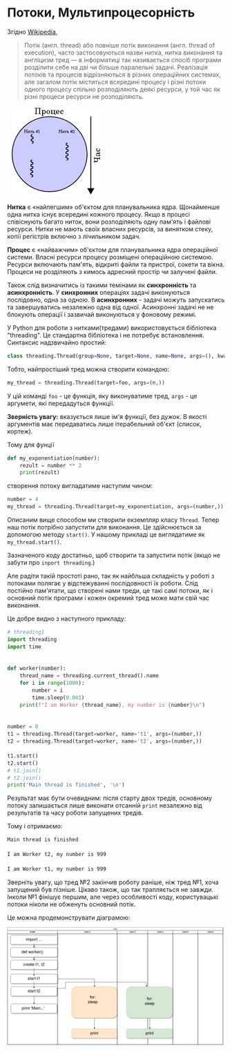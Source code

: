 # Потоки, Мультипроцесорність

Згідно [Wikipedia](https://uk.wikipedia.org/wiki/%D0%9F%D0%BE%D1%82%D1%96%D0%BA_(%D1%96%D0%BD%D1%84%D0%BE%D1%80%D0%BC%D0%B0%D1%82%D0%B8%D0%BA%D0%B0)),
> Потік (англ. thread) або повніше потік виконання (англ. thread of execution), часто застосовуються назви нитка, нитка виконання та англіцизм тред — в інформатиці так називається спосіб програми розділити себе на дві чи більше паралельні задачі. Реалізація потоків та процесів відрізняються в різних операційних системах, але загалом потік міститься всередині процесу і різні потоки одного процесу спільно розподіляють деякі ресурси, у той час як різні процеси ресурси не розподіляють.

![threads](img/threads.png)

**Нитка** є «найлегшим» об'єктом для планувальника ядра. Щонайменше одна нитка існує всередині кожного процесу. Якщо в процесі співіснують багато ниток, вони розподіляють одну пам'ять і файлові ресурси. Нитки не мають своїх власних ресурсів, за винятком стеку, копії регістрів включно з лічильником задач.

**Процес** є «найважчим» об'єктом для планувальника ядра операційної системи. Власні ресурси процесу розміщені операційною системою. Ресурси включають пам'ять, відкриті файли та пристрої, сокети та вікна. Процеси не розділяють з кимось адресний простір чи залучені файли.

Також слід визначитись із такими темінами як **синхронність** та **асинхронність**.
У **синхронних** операціях задачі виконуються послідовно, одна за одною.
В **асинхронних**  - задачі можуть запускатись та завершуватись незалежно одна від одної.
Асинхронні задачі не не блокують операції і зазвичай виконуються у фоновому режимі.

У Python для роботи з нитками(тредами) використовується бібліотека "threading".
Це стандартна бібліотека і не потребує встановлення.
Синтаксис надзвичайно простий:

```python
class threading.Thread(group=None, target=None, name=None, args=(), kwargs={}, *, daemon=None)
```

Тобто, найпростіший тред можна створити командою:

```python
my_thread = threading.Thread(target=foo, args=(n,))
```

У цій команді ```foo``` - це функція, яку виконуватиме тред, ```args``` - це аргумети, які передадуться функції.

**Зверність увагу:** вказується лише ім'я функції, без дужок. В якості аргументів має передаватись лише ітерабельний об'єкт (список, кортеж).

Тому для фунції

```python
def my_exponentiation(number):
    rezult = number ** 2
    print(rezult)
```

створення потоку вигладатиме наступим чином:

```python
number = 4
my_thread = threading.Thread(target=my_exponentiation, args=(number,))
```

Описаним вище способом ми створили екземпляр класу ```Thread```.
Тепер наш потік потрібно запустити для виконання. Це здійснюється за допомогою методу ```start()```.
У нашому прикладі це виглядатиме як ```my_thread.start()```.

Зазначеного коду достатньо, щоб створити та запустити потік (якщо не забути про ```inport threading```.)

Але радіти такій простоті рано, так як найбльша складність у роботі з потоками полягає у відстежуванні послідовності їх роботи.
Слід постійно пам'ятати, що створені нами треди, це такі самі потоки, як і основний потік програми і кожен окремий тред може мати свій час виконання.

Це добре видно з наступного прикладу:

```python
# threading1
import threading
import time


def worker(number):
    thread_name = threading.current_thread().name
    for i in range(1000):
        number = i
        time.sleep(0.001)
    print(f"I am Worker {thread_name}, my number is {number}\n")


number = 0
t1 = threading.Thread(target=worker, name='t1', args=(number,))
t2 = threading.Thread(target=worker, name='t2', args=(number,))

t1.start()
t2.start()
# t1.join()
# t2.join()
print('Main thread is finished', '\n')

```

Результат має бути очевидним: після старту двох тредів, основному потоку залишається лише виконати отсанній ```print``` незалежно від результатів та часу роботи запущених тредів.

Тому і отримаємо:

```bash
Main thread is finished

I am Worker t2, my number is 999

I am Worker t1, my number is 999
```

Зверніть увагу, що тред №2 закінчив роботу раніше, ніж тред №1, хоча запущений був пізніше.
Цікаво також, що так трапляється не завжди. Інколи №1 фінішує першим, але через особливості коду, користувацькі потоки ніколи не обженуть основний потік.

Це можна продемонструвати діаграмою:

![diagram](img/diagram2.png)
